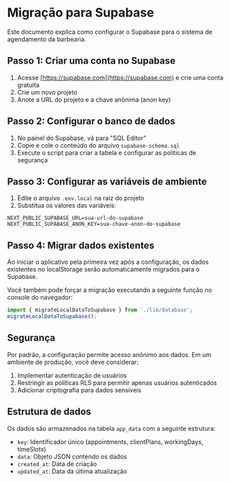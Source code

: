 # Migração para Supabase

Este documento explica como configurar o Supabase para o sistema de agendamento da barbearia.

## Passo 1: Criar uma conta no Supabase

1. Acesse [https://supabase.com](https://supabase.com) e crie uma conta gratuita
2. Crie um novo projeto
3. Anote a URL do projeto e a chave anônima (anon key)

## Passo 2: Configurar o banco de dados

1. No painel do Supabase, vá para "SQL Editor"
2. Copie e cole o conteúdo do arquivo `supabase-schema.sql` 
3. Execute o script para criar a tabela e configurar as políticas de segurança

## Passo 3: Configurar as variáveis de ambiente

1. Edite o arquivo `.env.local` na raiz do projeto
2. Substitua os valores das variáveis:

```
NEXT_PUBLIC_SUPABASE_URL=sua-url-do-supabase
NEXT_PUBLIC_SUPABASE_ANON_KEY=sua-chave-anon-do-supabase
```

## Passo 4: Migrar dados existentes

Ao iniciar o aplicativo pela primeira vez após a configuração, os dados existentes no localStorage serão automaticamente migrados para o Supabase.

Você também pode forçar a migração executando a seguinte função no console do navegador:

```javascript
import { migrateLocalDataToSupabase } from './lib/database';
migrateLocalDataToSupabase();
```

## Segurança

Por padrão, a configuração permite acesso anônimo aos dados. Em um ambiente de produção, você deve considerar:

1. Implementar autenticação de usuários
2. Restringir as políticas RLS para permitir apenas usuários autenticados
3. Adicionar criptografia para dados sensíveis

## Estrutura de dados

Os dados são armazenados na tabela `app_data` com a seguinte estrutura:

- `key`: Identificador único (appointments, clientPlans, workingDays, timeSlots)
- `data`: Objeto JSON contendo os dados
- `created_at`: Data de criação
- `updated_at`: Data da última atualização